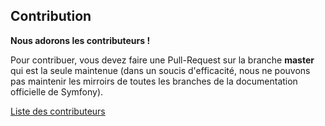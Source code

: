 Contribution
------------

**Nous adorons les contributeurs !**

Pour contribuer, vous devez faire une Pull-Request sur la branche **master** qui est la seule maintenue (dans un soucis d'efficacité, nous ne pouvons pas maintenir les mirroirs de toutes les branches de la documentation officielle de Symfony).

[Liste des contributeurs](https://github.com/symfony-fr/symfony-docs-fr/graphs/contributors)